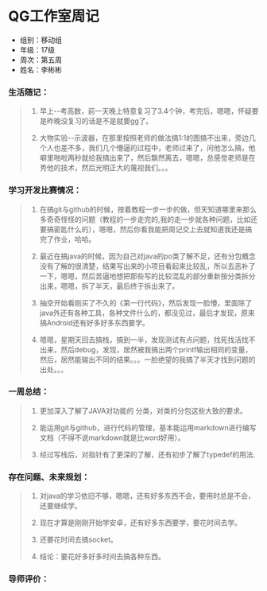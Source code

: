  QG工作室周记 
 ===========
* 组别：移动组
* 年级：17级
* 周次：第五周
* 姓名：李彬彬

### 生活随记：
> 1. 早上--考高数，前一天晚上特意复习了3.4个钟，考完后，嗯嗯，怀疑要是昨晚没复习的话是不是就要gg了。
>
> 2. 大物实验--示波器，在那里按照老师的做法搞1:1的图搞不出来，旁边几个人也差不多，我们几个懵逼的过程中，老师过来了，问他怎么搞，他噼里啪啦两秒就给我搞出来了，然后飘然离去，嗯嗯，总感觉老师是在秀他的技术，然后光明正大的蔑视我们。。。

### 学习开发比赛情况：
> 1. 在搞git与github的时候，按着教程一步一步的做，但天知道哪里来那么多奇奇怪怪的问题（教程的一步走完的,我的走一步就各种问题，比如还要搞密匙什么的），嗯嗯，然后你看我能把周记交上去就知道我还是搞完了作业，哈哈。
>
> 2. 最近在搞java的时候，因为自己对java的po类了解不足，还有分包概念没有了解的很清楚，结果写出来的小项目看起来比较乱，所以去恶补了一下，嗯嗯，然后苦逼地想把那些写的比较混乱的部分重新按分类拆分出来，嗯嗯，拆了半天，最后终于拆出来了。
>
> 3. 抽空开始看刚买了不久的《第一行代码》，然后发现一脸懵，里面除了java外还有各种工具，各种文件什么的，都没见过，最后才发现，原来搞Android还有好多好多东西要学。
> 
> 4. 嗯嗯，星期天回去搞栈，搞到一半，发现测试有点问题，找死找活找不出来，然后debug，发现，居然被我搞出两个printf输出相同的变量，然后，居然能输出不同的结果。。。一脸绝望的我搞了半天才找到问题的出处。。。
### 一周总结：
> 1. 更加深入了解了JAVA对功能的
分类，对类的分包这些大致的要求。
>
> 2. 能运用git与github，进行代码的管理，基本能运用markdown进行编写文档（不得不说markdown就是比word好用）。
>
> 3. 经过写栈后，对指针有了更深的了解，还有初步了解了typedef的用法.
### 存在问题、未来规划：
> 1. 对java的学习依旧不够，嗯嗯，还有好多东西不会，要用时总是不会，还要继续学。
>
> 2. 现在才算是刚刚开始学安卓，还有好多东西要学，要花时间去学。
>
> 3. 还要花时间去搞socket。
>
> 4. 结论：要花好多好多时间去搞各种东西。

### 导师评价：